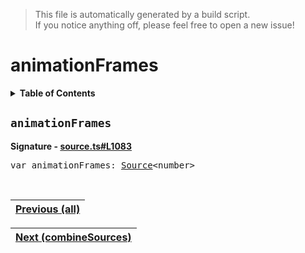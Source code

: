 > This file is automatically generated by a build script.<br>If you notice anything off, please feel free to open a new issue!

# animationFrames

<details><summary><b>Table of Contents</b></summary>

1. [<code>animationFrames</code>](#animationFrames)</details>

## <a name="animationFrames"></a><code>animationFrames</code>

<b>Signature - [source.ts#L1083](..\/..\/packages\/core\/src\/source.ts#L1083)</b>

<pre>var animationFrames: <a href="00-Source.md#Source-Interface">Source</a>&lt;number&gt;</pre><br>

| [Previous \(all\)](06-all.md#readme) |
| --- |

<div align="right">

| [Next \(combineSources\)](08-combineSources.md#readme) |
| --- |
</div>
